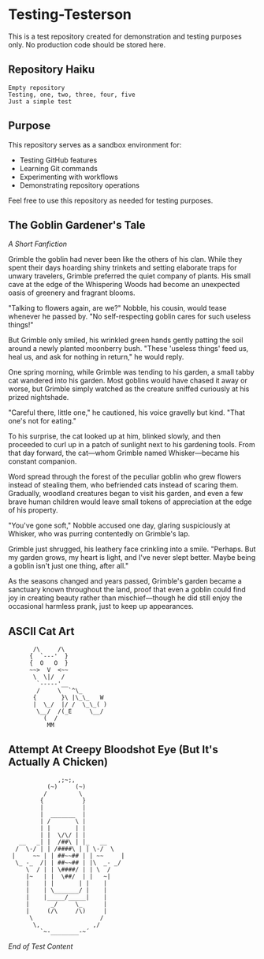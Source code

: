 # Testing-Testerson

This is a test repository created for demonstration and testing purposes only. No production code should be stored here.

## Repository Haiku

```
Empty repository
Testing, one, two, three, four, five
Just a simple test
```

## Purpose

This repository serves as a sandbox environment for:
- Testing GitHub features
- Learning Git commands
- Experimenting with workflows
- Demonstrating repository operations

Feel free to use this repository as needed for testing purposes.

## The Goblin Gardener's Tale
*A Short Fanfiction*

Grimble the goblin had never been like the others of his clan. While they spent their days hoarding shiny trinkets and setting elaborate traps for unwary travelers, Grimble preferred the quiet company of plants. His small cave at the edge of the Whispering Woods had become an unexpected oasis of greenery and fragrant blooms.

"Talking to flowers again, are we?" Nobble, his cousin, would tease whenever he passed by. "No self-respecting goblin cares for such useless things!"

But Grimble only smiled, his wrinkled green hands gently patting the soil around a newly planted moonberry bush. "These 'useless things' feed us, heal us, and ask for nothing in return," he would reply.

One spring morning, while Grimble was tending to his garden, a small tabby cat wandered into his garden. Most goblins would have chased it away or worse, but Grimble simply watched as the creature sniffed curiously at his prized nightshade.

"Careful there, little one," he cautioned, his voice gravelly but kind. "That one's not for eating."

To his surprise, the cat looked up at him, blinked slowly, and then proceeded to curl up in a patch of sunlight next to his gardening tools. From that day forward, the cat—whom Grimble named Whisker—became his constant companion.

Word spread through the forest of the peculiar goblin who grew flowers instead of stealing them, who befriended cats instead of scaring them. Gradually, woodland creatures began to visit his garden, and even a few brave human children would leave small tokens of appreciation at the edge of his property.

"You've gone soft," Nobble accused one day, glaring suspiciously at Whisker, who was purring contentedly on Grimble's lap.

Grimble just shrugged, his leathery face crinkling into a smile. "Perhaps. But my garden grows, my heart is light, and I've never slept better. Maybe being a goblin isn't just one thing, after all."

As the seasons changed and years passed, Grimble's garden became a sanctuary known throughout the land, proof that even a goblin could find joy in creating beauty rather than mischief—though he did still enjoy the occasional harmless prank, just to keep up appearances.

## ASCII Cat Art

```
       /\     /\
      {  `---'  }
      {  O   O  }
      ~~>  V  <~~
       \  \|/  /
        `-----'__
        /     \  `^\_
       {       }\ |\_\_   W
       |  \_/  |/ /  \_\_( )
        \__/  /(_E     \__/
          (  /
           MM
```

## Attempt At Creepy Bloodshot Eye (But It's Actually A Chicken)

```
              ,;~;,
           (~)     (~)
          /         \
         {           }
         |           |
         |  _______  |
         | /       \ |
         | |       | |
         | |  \/\/ | |
   __   _| |  /##\ | |_   __
  /  \-/ | | /####\ | | \-/  \
 |     ~~ | | ##~~## | | ~~     |
  \_ -_  /| | ##~~## | |\  _- _/
     \  / | | \####/ | | \  /
     |~   | |  \##/  | |   ~|
     |    | |       | |    |
     |    | \_______/ |    |
     |    |_____/_____|    |
     |      _/     \_      |
     |     (/\     /\)     |
      \                   /
       \,               ,/
         `~-________-~´
```

*End of Test Content*
